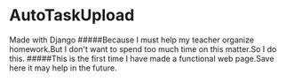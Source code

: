 # AutoTaskUpload
Made with Django
#####Because I must help my teacher organize homework.But I don't want to spend too much time on this matter.So I do this.
#####This is the first time I have made a functional web page.Save here it may help in the future.
